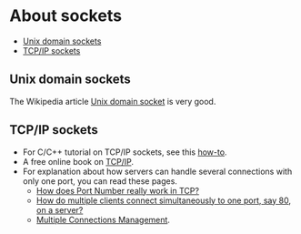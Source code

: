 # About sockets

- [Unix domain sockets](#unix-domain-sockets)
- [TCP/IP sockets](#tcpip-sockets)

## Unix domain sockets

The Wikipedia article [Unix domain socket](https://en.wikipedia.org/wiki/Unix_domain_socket) is very good.

## TCP/IP sockets

- For C/C++ tutorial on TCP/IP sockets, see this [how-to](https://www.linuxhowtos.org/C_C++/socket.htm).
- A free online book on [TCP/IP](http://tcpipguide.com).
- For explanation about how servers can handle several connections with only one port, you can read these pages.
  - [How does Port Number really work in TCP?](https://stackoverflow.com/a/29045432)
  - [How do multiple clients connect simultaneously to one port, say 80, on a server?](https://stackoverflow.com/a/11344212)
  - [Multiple Connections Management](http://www.tcpipguide.com/free/t_TCPPortsConnectionsandConnectionIdentification-2.htm).
